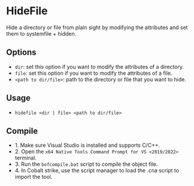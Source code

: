 # HideFile
Hide a directory or file from plain sight by modifying the attributes and set them to systemfile + hidden.

## Options
* `dir`: set this option if you want to modify the attributes of a directory.
* `file`: set this option if you want to modify the attributes of a file.
* `<path to dir/file>`: path to the directory or file that you want to hide.

## Usage
* `hidefile <dir | file> <path to dir/file>`

## Compile
- 1\. Make sure Visual Studio is installed and supports C/C++.
- 2\. Open the `x64 Native Tools Command Prompt for VS <2019/2022>` terminal.
- 3\. Run the `bofcompile.bat` script to compile the object file. 
- 4\. In Cobalt strike, use the script manager to load the .cna script to import the tool. 
